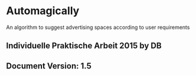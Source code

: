 # Automagically
An algorithm to suggest advertising spaces according to user requirements

## Individuelle Praktische Arbeit 2015 by DB

## Document Version: 1.5

